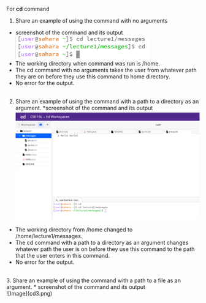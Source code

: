 For __cd__ command
1. Share an example of using the command with no arguments
* screenshot of the command and its output<br />
    ![Image](cd1.png)
* The working directory when command was run is /home.
* The cd command with no arguments takes the user from whatever path they are on before they use this command to home directory.
* No error for the output.  <br />
  <br />
2. Share an example of using the command with a path to a directory as an argument.
  *screenshot of the command and its output<br />
  ![Image](cd2.png)
  * The working directory from /home changed to /home/lecture1/messages.
  * The cd command with a path to a directory as an argument changes whatever path the user is on before they use this command to the path that the user enters in this command.
  * No error for the output. <br />
  <br />
  3. Share an example of using the command with a path to a file as an argument.
  * screenshot of the command and its output<br />
    ![Image](cd3.png)


